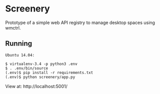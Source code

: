 # Screenery #

Prototype of a simple web API registry to manage desktop spaces using wmctrl.

## Running ##

    Ubuntu 14.04:
    
    $ virtualenv-3.4 -p python3 .env
    $ . .env/bin/source
    (.env)$ pip install -r requirements.txt
    (.env)$ python screenery/app.py

View at: http://localhost:5001/
